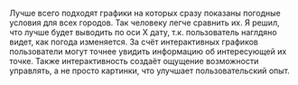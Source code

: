 Лучше всего подходят графики на которых сразу показаны погодные условия для всех городов. Так человеку легче сравнить их. Я решил, что лучше будет выводить по оси Х дату, т.к. пользователь наглдяно видет, как погода изменяется. 
За счёт интерактивных графиков пользователи могут точнее увидить информацию об интересующей их точке. Также интерактивность создаёт ощущение возможности управлять, а не просто картинки, что улучшает пользовательский опыт. 

